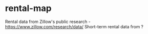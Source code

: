 # rental-map
Rental data from Zillow's public research - https://www.zillow.com/research/data/
Short-term rental data from ?